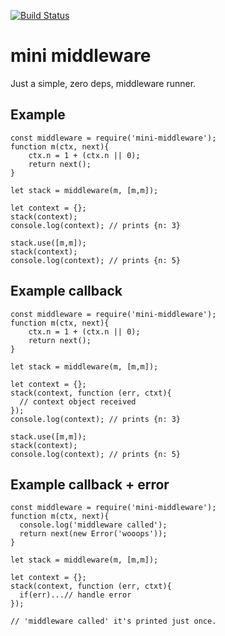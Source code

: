 [![Build Status](https://travis-ci.org/revington/mini-middleware.svg?branch=master)](https://travis-ci.org/revington/mini-middleware)
# mini middleware

Just a simple, zero deps, middleware runner. 

## Example

```
const middleware = require('mini-middleware');
function m(ctx, next){
	ctx.n = 1 + (ctx.n || 0);
	return next();
}

let stack = middleware(m, [m,m]);

let context = {};
stack(context);
console.log(context); // prints {n: 3}

stack.use([m,m]);
stack(context);
console.log(context); // prints {n: 5}
```

## Example callback

```
const middleware = require('mini-middleware');
function m(ctx, next){
	ctx.n = 1 + (ctx.n || 0);
	return next();
}

let stack = middleware(m, [m,m]);

let context = {};
stack(context, function (err, ctxt){
  // context object received
});
console.log(context); // prints {n: 3}

stack.use([m,m]);
stack(context);
console.log(context); // prints {n: 5}
```

## Example callback + error

```
const middleware = require('mini-middleware');
function m(ctx, next){
  console.log('middleware called');
  return next(new Error('wooops'));
}

let stack = middleware(m, [m,m]);

let context = {};
stack(context, function (err, ctxt){
  if(err)...// handle error
});

// 'middleware called' it's printed just once.
```
